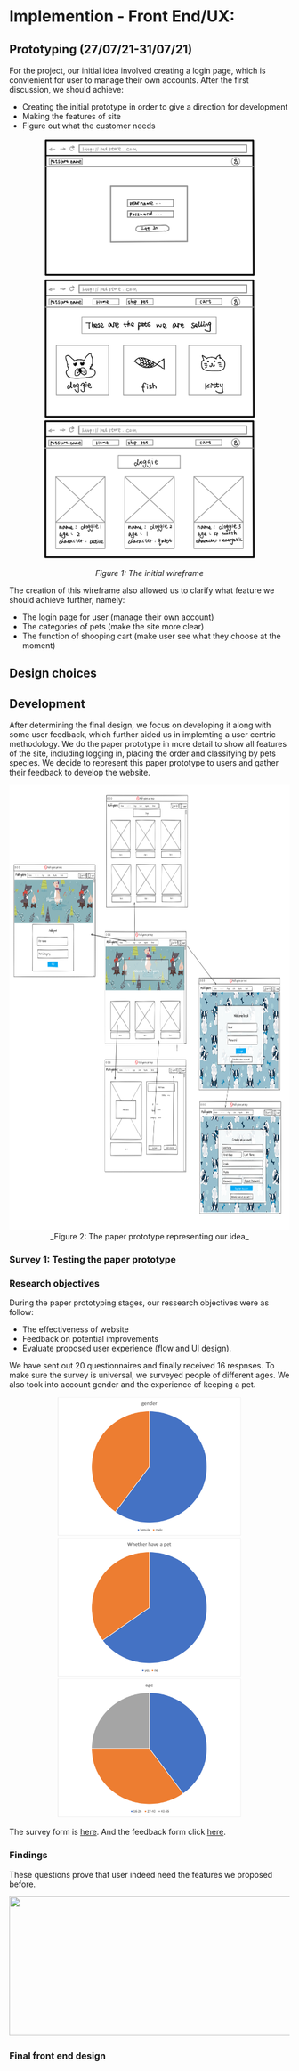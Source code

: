 
# Implemention - Front End/UX:

## Prototyping (27/07/21-31/07/21)

For the project, our initial idea involved creating a login page, which is convienient for user to manage their own accounts. After the first discussion, we should achieve:

* Creating the initial prototype in order to give a direction for development
* Making the features of site
* Figure out what the customer needs

<div align=center>
<img src=UX/prototype1.jpg width="380px" height="250px">
<img src=UX/prototype2.jpg width="380px" height="250px">
<img src=UX/prototype3.jpg width="380px" height="250px">

_Figure 1: The initial wireframe_
</div>


The creation of this wireframe also allowed us to clarify what feature we should achieve further, namely:

* The login page for user (manage their own account)
* The categories of pets (make the site more clear)
* The function of shooping cart (make user see what they choose at the moment)

## Design choices


## Development

After determining the final design, we focus on developing it along with some user feedback, which further aided us in implemting a user centric methodology. We do the paper prototype in more detail to show all features of the site, including logging in, placing the order and classifying by pets species. We decide to represent this paper prototype to users and gather their feedback to develop the website.

<div align=center>
<img src=UX/ux3.PNG width="1000px" height="800px">
_Figure 2: The paper prototype representing our idea_
</div>

### Survey 1: Testing the paper prototype

### Research objectives

During the paper prototyping stages, our ressearch objectives were as follow:

* The effectiveness of website
* Feedback on potential improvements
* Evaluate proposed user experience (flow and UI design).

We have sent out 20 questionnaires and finally received 16 respnses. To make sure the survey is universal, we surveyed people of different ages. We also took into account gender and the experience of keeping a pet.

<div align=center>
<img src=UX/1.png width="330px" height="250px">
<img src=UX/2.png width="330px" height="250px">
<img src=UX/3.png width="330px" height="250px">
</div>

The survey form is [here](https://github.com/Yj-nnie/web-softwaretools-plain/blob/dlh8899/survey/survey1.pdf). And the feedback form click [here](https://github.com/Yj-nnie/web-softwaretools-plain/blob/dlh8899/survey/feedback1.xlsx).

### Findings

These questions prove that user indeed need the features we proposed before.

<div align=center>
<img src=UX/fd1 width="700px" height="250px">
</div>

### Final front end design



